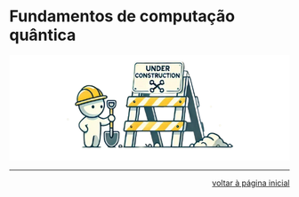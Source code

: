 #   Fundamentos de computação quântica


<div align="center">

[![under construction image](https://raw.githubusercontent.com/carlos-antunis-physics/carlos-antunis-physics/refs/heads/main/assets/under-construction.png)](#---)

</div>

---

<div align="right">

[voltar à página inicial](../../README.md)

</div>